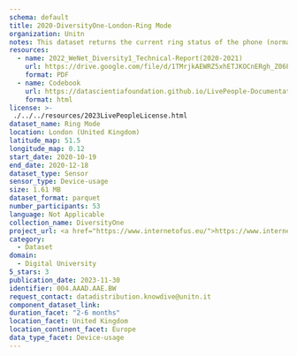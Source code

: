 ```yaml
---
schema: default
title: 2020-DiversityOne-London-Ring Mode
organization: Unitn
notes: This dataset returns the current ring status of the phone (normal/silent/vibrate). It is part of Wenet Diversity 1 data collection, which contains data about the everyday life activities of students coming from 8 different universities located in China, Denmark, India, Italy, Mexico, Mongolia, Paraguay and UK. The data were collected via questionnaires, data coming from 27 smartphone sensors associated to thousand self-reported annotations over a period of 4 weeks.
resources:
  - name: 2022_WeNet_Diversity1_Technical-Report(2020-2021)
    url: https://drive.google.com/file/d/1TMrjkAEWRZ5xhETJKOCnERgh_Z06PO2E/view?usp=drive_link
    format: PDF
  - name: Codebook
    url: https://datascientiafoundation.github.io/LivePeople-Documentation/codebooks/2020_DV1_London_ringmode.html
    format: html
license: >-
 ./../../resources/2023LivePeopleLicense.html
dataset_name: Ring Mode
location: London (United Kingdom)
latitude_map: 51.5
longitude_map: 0.12
start_date: 2020-10-19
end_date: 2020-12-18
dataset_type: Sensor
sensor_type: Device-usage
size: 1.61 MB
dataset_format: parquet
number_participants: 53
language: Not Applicable
collection_name: DiversityOne
project_url: <a href="https://www.internetofus.eu/">https://www.internetofus.eu/</a>
category: 
  - Dataset
domain: 
  - Digital University
5_stars: 3
publication_date: 2023-11-30
identifier: 004.AAAD.AAE.BW
request_contact: datadistribution.knowdive@unitn.it
component_dataset_link: 
duration_facet: "2-6 months"
location_facet: United Kingdom
location_continent_facet: Europe
data_type_facet: Device-usage
---
```

